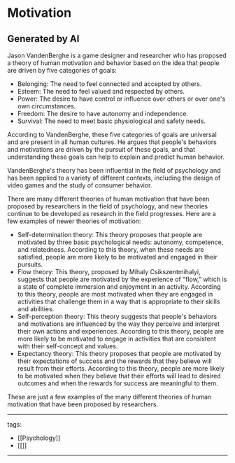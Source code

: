 # Motivation

## Generated by AI
Jason VandenBerghe is a game designer and researcher who has proposed a theory of human motivation and behavior based on the idea that people are driven by five categories of goals:
* Belonging: The need to feel connected and accepted by others.
* Esteem: The need to feel valued and respected by others.
* Power: The desire to have control or influence over others or over one's own circumstances.
* Freedom: The desire to have autonomy and independence.
* Survival: The need to meet basic physiological and safety needs.

According to VandenBerghe, these five categories of goals are universal and are present in all human cultures. He argues that people's behaviors and motivations are driven by the pursuit of these goals, and that understanding these goals can help to explain and predict human behavior.

VandenBerghe's theory has been influential in the field of psychology and has been applied to a variety of different contexts, including the design of video games and the study of consumer behavior.


There are many different theories of human motivation that have been proposed by researchers in the field of psychology, and new theories continue to be developed as research in the field progresses. Here are a few examples of newer theories of motivation:
* Self-determination theory: This theory proposes that people are motivated by three basic psychological needs: autonomy, competence, and relatedness. According to this theory, when these needs are satisfied, people are more likely to be motivated and engaged in their pursuits.
* Flow theory: This theory, proposed by Mihaly Csikszentmihalyi, suggests that people are motivated by the experience of "flow," which is a state of complete immersion and enjoyment in an activity. According to this theory, people are most motivated when they are engaged in activities that challenge them in a way that is appropriate to their skills and abilities.
* Self-perception theory: This theory suggests that people's behaviors and motivations are influenced by the way they perceive and interpret their own actions and experiences. According to this theory, people are more likely to be motivated to engage in activities that are consistent with their self-concept and values.
* Expectancy theory: This theory proposes that people are motivated by their expectations of success and the rewards that they believe will result from their efforts. According to this theory, people are more likely to be motivated when they believe that their efforts will lead to desired outcomes and when the rewards for success are meaningful to them.

These are just a few examples of the many different theories of human motivation that have been proposed by researchers.

---
tags:
  - [[Psychology]]
  - [[]]
---